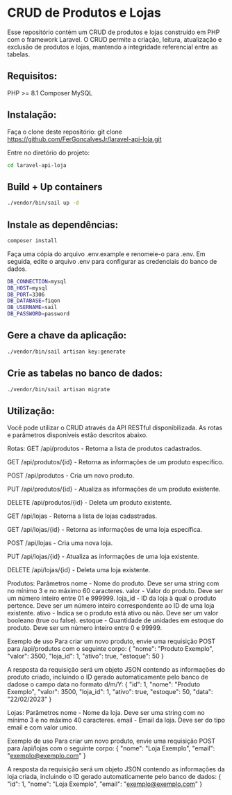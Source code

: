 # CRUD de Produtos e Lojas

Esse repositório contém um CRUD de produtos e lojas construído em PHP com o framework Laravel. O CRUD permite a criação, leitura, atualização e exclusão de produtos e lojas, mantendo a integridade referencial entre as tabelas.

## Requisitos:
PHP >= 8.1
Composer
MySQL

## Instalação:
Faça o clone deste repositório:
git clone https://github.com/FerGoncalvesJr/laravel-api-loja.git

Entre no diretório do projeto:
```sh
cd laravel-api-loja
```
## Build + Up containers
```sh
./vendor/bin/sail up -d
```

## Instale as dependências:
```sh
composer install
```
Faça uma cópia do arquivo .env.example e renomeie-o para .env. Em seguida, edite o arquivo .env para configurar as credenciais do banco de dados.
```sh
DB_CONNECTION=mysql
DB_HOST=mysql
DB_PORT=3306
DB_DATABASE=fiqon
DB_USERNAME=sail
DB_PASSWORD=password
```
## Gere a chave da aplicação:
```sh
./vendor/bin/sail artisan key:generate
```

## Crie as tabelas no banco de dados:
```sh
./vendor/bin/sail artisan migrate
```

## Utilização:
Você pode utilizar o CRUD através da API RESTful disponibilizada. As rotas e parâmetros disponíveis estão descritos abaixo.

Rotas:
GET /api/produtos - Retorna a lista de produtos cadastrados.

GET /api/produtos/{id} - Retorna as informações de um produto específico.

POST /api/produtos - Cria um novo produto.

PUT /api/produtos/{id} - Atualiza as informações de um produto existente.

DELETE /api/produtos/{id} - Deleta um produto existente.

GET /api/lojas - Retorna a lista de lojas cadastradas.

GET /api/lojas/{id} - Retorna as informações de uma loja específica.

POST /api/lojas - Cria uma nova loja.

PUT /api/lojas/{id} - Atualiza as informações de uma loja existente.

DELETE /api/lojas/{id} - Deleta uma loja existente.

Produtos:
Parâmetros
nome - Nome do produto. Deve ser uma string com no mínimo 3 e no máximo 60 caracteres.
valor - Valor do produto. Deve ser um número inteiro entre 01 e 999999.
loja_id - ID da loja à qual o produto pertence. Deve ser um número inteiro correspondente ao ID de uma loja existente.
ativo - Indica se o produto está ativo ou não. Deve ser um valor booleano (true ou false).
estoque - Quantidade de unidades em estoque do produto. Deve ser um número inteiro entre 0 e 99999.

Exemplo de uso
Para criar um novo produto, envie uma requisição POST para /api/produtos com o seguinte corpo:
{
    "nome": "Produto Exemplo",
    "valor": 3500,
    "loja_id": 1,
    "ativo": true,
    "estoque": 50
}

A resposta da requisição será um objeto JSON contendo as informações do produto criado, incluindo o ID gerado automaticamente pelo banco de dadose o campo data no formato d/m/Y:
{
    "id": 1,
    "nome": "Produto Exemplo",
    "valor": 3500,
    "loja_id": 1,
    "ativo": true,
    "estoque": 50,
    "data": "22\/02\/2023"
}

Lojas:
Parâmetros
nome - Nome da loja. Deve ser uma string com no mínimo 3 e no máximo 40 caracteres.
email - Email da loja. Deve ser do tipo email e com valor unico.

Exemplo de uso
Para criar um novo produto, envie uma requisição POST para /api/lojas com o seguinte corpo:
{
    "nome": "Loja Exemplo",
    "email": "exemplo@exemplo.com"
}

A resposta da requisição será um objeto JSON contendo as informações da loja criada, incluindo o ID gerado automaticamente pelo banco de dados:
{
    "id": 1,
    "nome": "Loja Exemplo",
    "email": "exemplo@exemplo.com"
}